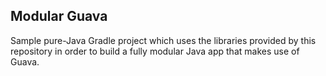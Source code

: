 ## Modular Guava

Sample pure-Java Gradle project which uses the libraries provided by this repository in order to build a fully modular
Java app that makes use of Guava.
